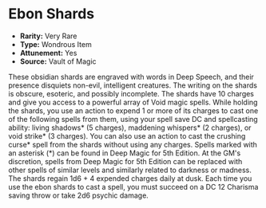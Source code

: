 # Ebon Shards

- **Rarity:** Very Rare
- **Type:** Wondrous Item
- **Attunement:** Yes
- **Source:** Vault of Magic

These obsidian shards are engraved with words in Deep Speech, and their presence disquiets non-evil, intelligent creatures. The writing on the shards is obscure, esoteric, and possibly incomplete. The shards have 10 charges and give you access to a powerful array of Void magic spells. While holding the shards, you use an action to expend 1 or more of its charges to cast one of the following spells from them, using your spell save DC and spellcasting ability: living shadows* (5 charges), maddening whispers* (2 charges), or void strike* (3 charges). You can also use an action to cast the crushing curse* spell from the shards without using any charges. Spells marked with an asterisk (*) can be found in Deep Magic for 5th Edition. At the GM's discretion, spells from Deep Magic for 5th Edition can be replaced with other spells of similar levels and similarly related to darkness or madness. The shards regain 1d6 + 4 expended charges daily at dusk. Each time you use the ebon shards to cast a spell, you must succeed on a DC 12 Charisma saving throw or take 2d6 psychic damage.
